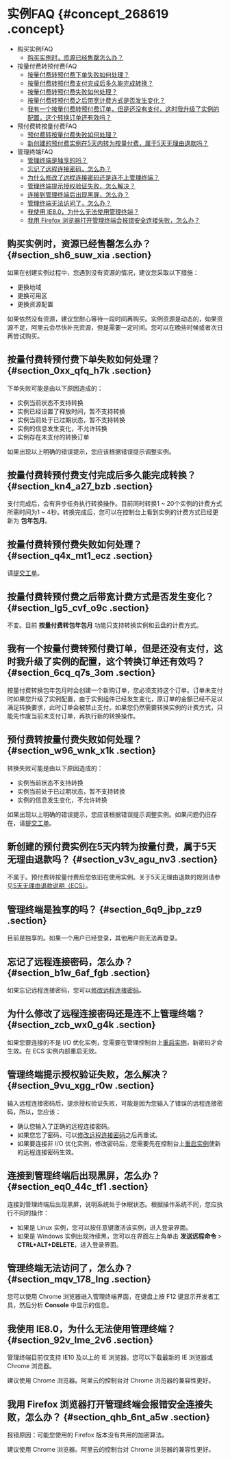 # 实例FAQ {#concept_268619 .concept}

-   购买实例FAQ
    -   [购买实例时，资源已经售罄怎么办？](#section_sh6_suw_xia)
-   按量付费转预付费FAQ
    -   [按量付费转预付费下单失败如何处理？](#section_0xx_qfq_h7k)
    -   [按量付费转预付费支付完成后多久能完成转换？](#section_kn4_a27_bzb)
    -   [按量付费转预付费失败如何处理？](#section_q4x_mt1_ecz)
    -   [按量付费转预付费之后带宽计费方式是否发生变化？](#section_lg5_cvf_o9c)
    -   [我有一个按量付费转预付费订单，但是还没有支付，这时我升级了实例的配置，这个转换订单还有效吗？](#section_6cq_q7s_3om)
-   预付费转按量付费FAQ
    -   [预付费转按量付费失败如何处理？](#section_w96_wnk_x1k)
    -   [新创建的预付费实例在5天内转为按量付费，属于5天无理由退款吗？](#section_v3v_agu_nv3)
-   管理终端FAQ
    -   [管理终端是独享的吗？](#section_6q9_jbp_zz9)
    -   [忘记了远程连接密码，怎么办？](#section_b1w_6af_fgb)
    -   [为什么修改了远程连接密码还是连不上管理终端？](#section_zcb_wx0_g4k)
    -   [管理终端提示授权验证失败，怎么解决？](#section_9vu_xgg_r0w)
    -   [连接到管理终端后出现黑屏，怎么办？](#section_eq0_44c_tf1)
    -   [管理终端无法访问了，怎么办？](#section_mqv_178_lng)
    -   [我使用 IE8.0，为什么无法使用管理终端？](#section_92v_lme_2v6)
    -   [我用 Firefox 浏览器打开管理终端会报错安全连接失败，怎么办？](#section_qhb_6nt_a5w)

## 购买实例时，资源已经售罄怎么办？ {#section_sh6_suw_xia .section}

如果在创建实例过程中，您遇到没有资源的情况，建议您采取以下措施：

-   更换地域
-   更换可用区
-   更换资源配置

如果依然没有资源，建议您耐心等待一段时间再购买。实例资源是动态的，如果资源不足，阿里云会尽快补充资源，但是需要一定时间。您可以在晚些时候或者次日再尝试购买。

## 按量付费转预付费下单失败如何处理？ {#section_0xx_qfq_h7k .section}

下单失败可能是由以下原因造成的：

-   实例当前状态不支持转换
-   实例已经设置了释放时间，暂不支持转换
-   实例当前处于已过期状态，暂不支持转换
-   实例的信息发生变化，不允许转换
-   实例存在未支付的转换订单

如果出现以上明确的错误提示，您应该根据错误提示调整实例。

## 按量付费转预付费支付完成后多久能完成转换？ {#section_kn4_a27_bzb .section}

支付完成后，会有异步任务执行转换操作。目前同时转换1 ~ 20个实例的计费方式所需时间为1 ~ 4秒。转换完成后，您可以在控制台上看到实例的计费方式已经更新为 **包年包月**。

## 按量付费转预付费失败如何处理？ {#section_q4x_mt1_ecz .section}

请[提交工单](https://selfservice.console.aliyun.com/ticket/createIndex?spm=a2c4g.11186623.2.7.8oI1Ug)。

## 按量付费转预付费之后带宽计费方式是否发生变化？ {#section_lg5_cvf_o9c .section}

不变。目前 **按量付费转包年包月** 功能只支持转换实例和云盘的计费方式。

## 我有一个按量付费转预付费订单，但是还没有支付，这时我升级了实例的配置，这个转换订单还有效吗？ {#section_6cq_q7s_3om .section}

按量付费转换包年包月时会创建一个新购订单，您必须支持这个订单。订单未支付时如果您升级了实例配置，由于实例组件已经发生变化，原订单的金额已经不足以满足转换要求，此时订单会被禁止支付。如果您仍然需要转换实例的计费方式，只能先作废当前未支付订单，再执行新的转换操作。

## 预付费转按量付费失败如何处理？ {#section_w96_wnk_x1k .section}

转换失败可能是由以下原因造成的：

-   实例当前状态不支持转换
-   实例当前处于已过期状态，暂不支持转换
-   实例的信息发生变化，不允许转换

如果出现以上明确的错误提示，您应该根据错误提示调整实例。如果问题仍旧存在，请[提交工单](https://selfservice.console.aliyun.com/ticket/createIndex?spm=a2c4g.11186623.2.7.8oI1Ug)。

## 新创建的预付费实例在5天内转为按量付费，属于5天无理由退款吗？ {#section_v3v_agu_nv3 .section}

不属于。预付费转按量付费后您依旧在使用实例。关于5天无理由退款的规则请参见[5天无理由退款说明（ECS）](https://expense.console.aliyun.com/?spm=a2c4g.11186623.2.8.8oI1Ug#/refund/product/ecs)。

## 管理终端是独享的吗？ {#section_6q9_jbp_zz9 .section}

目前是独享的。如果一个用户已经登录，其他用户则无法再登录。

## 忘记了远程连接密码，怎么办？ {#section_b1w_6af_fgb .section}

如果忘记远程连接密码，您可以[修改远程连接密码](cn.zh-CN/实例/连接实例/连接Linux实例/使用管理终端连接Linux实例.md#section_nmj_5mx_wdb)。

## 为什么修改了远程连接密码还是连不上管理终端？ {#section_zcb_wx0_g4k .section}

如果您要连接的不是 I/O 优化实例，您需要在管理控制台上[重启实例](cn.zh-CN/实例/管理实例/重启实例.md#)，新密码才会生效。在 ECS 实例内部重启无效。

## 管理终端提示授权验证失败，怎么解决？ {#section_9vu_xgg_r0w .section}

输入远程连接密码后，提示授权验证失败，可能是因为您输入了错误的远程连接密码，所以，您应该：

-   确认您输入了正确的远程连接密码。
-   如果您忘了密码，可以[修改远程连接密码](cn.zh-CN/实例/连接实例/连接Linux实例/使用管理终端连接Linux实例.md#section_nmj_5mx_wdb)之后再重试。
-   如果要连接非 I/O 优化实例，修改密码后，您需要先在控制台上[重启实例](cn.zh-CN/实例/管理实例/重启实例.md#)使新的远程连接密码生效。

## 连接到管理终端后出现黑屏，怎么办？ {#section_eq0_44c_tf1 .section}

连接到管理终端后出现黑屏，说明系统处于休眠状态。根据操作系统不同，您应执行不同的操作：

-   如果是 Linux 实例，您可以按任意键激活该实例，进入登录界面。
-   如果是 Windows 实例出现持续黑，您可以在界面左上角单击 **发送远程命令** \> **CTRL+ALT+DELETE**，进入登录界面。

## 管理终端无法访问了，怎么办？ {#section_mqv_178_lng .section}

您可以使用 Chrome 浏览器进入管理终端界面，在键盘上按 F12 键显示开发者工具，然后分析 **Console** 中显示的信息。

## 我使用 IE8.0，为什么无法使用管理终端？ {#section_92v_lme_2v6 .section}

管理终端目前仅支持 IE10 及以上的 IE 浏览器。您可以下载最新的 IE 浏览器或 Chrome 浏览器。

建议使用 Chrome 浏览器。阿里云的控制台对 Chrome 浏览器的兼容性更好。

## 我用 Firefox 浏览器打开管理终端会报错安全连接失败，怎么办？ {#section_qhb_6nt_a5w .section}

报错原因：可能您使用的 Firefox 版本没有共用的加密算法。

建议使用 Chrome 浏览器。阿里云的控制台对 Chrome 浏览器的兼容性更好。

